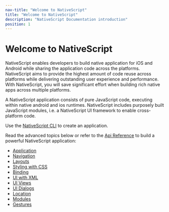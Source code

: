```yaml
---
nav-title: "Welcome to NativeScript"
title: "Welcome to NativeScript"
description: "NativeScript Documentation introduction"
position: 1
---
```


# Welcome to NativeScript

NativeScript enables developers to build native application for iOS and Android while sharing the application code across the platforms. NativeScript aims to provide the highest amount of code reuse across platforms while delivering outstanding user experience and performance. With NativeScript, you will save significant effort when building rich native apps across multiple platforms.

A NativeScript application consists of pure JavaScript code, executing within native android and ios runtimes. NativeScript includes purposely built JavaScript modules, i.e. a NativeScript UI framework to enable cross-platform code.

Use the [NativeScript CLI](http://www.telerik.com/forums/using-the-cli-to-build-a-nativescript-application-f3de79aa6c37) to create an application.

Read the advanced topics below or refer to the [Api Reference](ApiReference/) to build a powerful NativeScript application:

- [Application](application-management.md)
- [Navigation](navigation.md)
- [Layouts](layouts.md)
- [Styling with CSS](styling.md)
- [Binding](bindings.md)
- [UI with XML](ui-with-xml.md)
- [UI Views](ui-views.md)
- [UI Dialogs](ui-dialogs.md)
- [Location](location.md)
- [Modules](modules.md)
- [Gestures](gestures.md)
